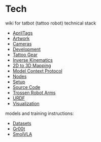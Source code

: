 # Tech

wiki for tatbot (tattoo robot) technical stack

- [AprilTags](wiki/apriltags.md)
- [Artwork](wiki/artwork.md)
- [Cameras](wiki/cameras.md)
- [Development](wiki/dev.md)
- [Tattoo Gear](wiki/gear.md)
- [Inverse Kinematics](wiki/kinematics.md)
- [2D to 3D Mapping](wiki/mapping.md)
- [Model Context Protocol](wiki/mcp.md)
- [Nodes](wiki/nodes.md)
- [Setup](wiki/setup.md)
- [Source Code](wiki/source.md)
- [Trossen Robot Arms](wiki/trossen.md)
- [URDF](wiki/urdf.md)
- [Visualization](wiki/viz.md)

models and training instructions:

- [Datasets](wiki/models/data.md)
- [Gr00t](wiki/models/gr00t.md)
- [SmolVLA](wiki/models/smolvla.md)
